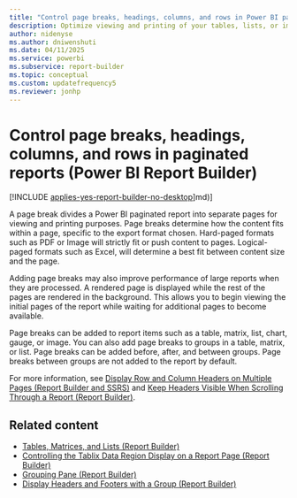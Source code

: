 ```yaml
---
title: "Control page breaks, headings, columns, and rows in Power BI paginated reports"
description: Optimize viewing and printing of your tables, lists, or images in paginated reports with choices for page lengths, columns, headings, and rows in Power BI Report Builder.
author: nidenyse
ms.author: dniwenshuti
ms.date: 04/11/2025
ms.service: powerbi
ms.subservice: report-builder
ms.topic: conceptual
ms.custom: updatefrequency5
ms.reviewer: jonhp
---
```

# Control page breaks, headings, columns, and rows in paginated reports (Power BI Report Builder)

[!INCLUDE [applies-yes-report-builder-no-desktop](../../includes/applies-yes-report-builder-no-desktop.md)]md)]

 A page break divides a Power BI paginated report into separate pages for viewing and printing purposes. Page breaks determine how the content fits within a page, specific to the export format chosen. Hard-paged formats such as PDF or Image will strictly fit or push content to pages. Logical-paged formats such as Excel, will determine a best fit between content size and the page. 
  
 Adding page breaks may also improve performance of large reports when they are processed. A rendered page is displayed while the rest of the pages are rendered in the background. This allows you to begin viewing the initial pages of the report while waiting for additional pages to become available.  
  
 Page breaks can be added to report items such as a table, matrix, list, chart, gauge, or image. You can also add page breaks to groups in a table, matrix, or list. Page breaks can be added before, after, and between groups. Page breaks between groups are not added to the report by default.  
  
 For more information, see [Display Row and Column Headers on Multiple Pages &#40;Report Builder and SSRS&#41;](/sql/reporting-services/report-design/display-row-and-column-headers-on-multiple-pages-report-builder-and-ssrs) and [Keep Headers Visible When Scrolling Through a Report &#40;Report Builder&#41;](keep-headers-visible-when-scrolling-through-report-report-builder-service.md).  
  
## Related content

- [Tables, Matrices, and Lists &#40;Report Builder&#41;](../report-builder-tables-matrices-lists.md)   
- [Controlling the Tablix Data Region Display on a Report Page &#40;Report Builder&#41;](/sql/reporting-services/report-design/controlling-the-tablix-data-region-display-on-a-report-page)   
- [Grouping Pane &#40;Report Builder&#41;](/sql/reporting-services/report-design/grouping-pane-report-builder)   
- [Display Headers and Footers with a Group &#40;Report Builder&#41;](/sql/reporting-services/report-design/display-headers-and-footers-with-a-group-report-builder-and-ssrs)  
